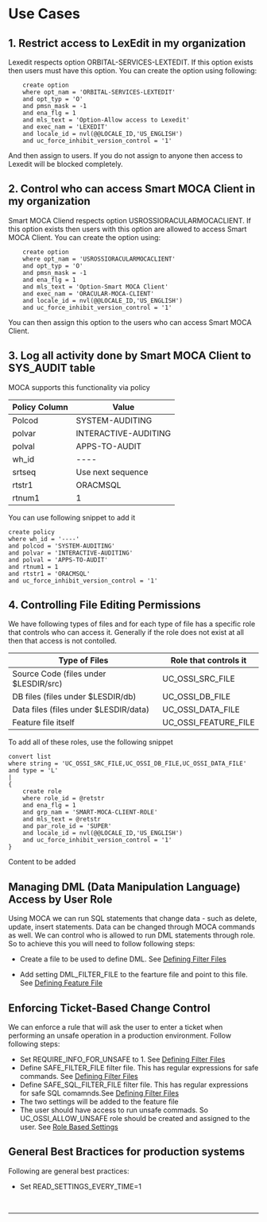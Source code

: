 # Use Cases

## 1. Restrict access to LexEdit in my organization
Lexedit respects option ORBITAL-SERVICES-LEXTEDIT.  If this option exists then users must have this option.  You can create the option using following:
```
    create option 
    where opt_nam = 'ORBITAL-SERVICES-LEXTEDIT' 
    and opt_typ = 'O'
    and pmsn_mask = -1
    and ena_flg = 1
    and mls_text = 'Option-Allow access to Lexedit'
    and exec_nam = 'LEXEDIT'
    and locale_id = nvl(@@LOCALE_ID,'US_ENGLISH')
    and uc_force_inhibit_version_control = '1'
```
And then assign to users.  If you do not assign to anyone then access to Lexedit will be blocked completely.

## 2. Control who can access Smart MOCA Client in my organization
Smart MOCA Cliend respects option USROSSIORACULARMOCACLIENT.  If this option exists then users with this option are allowed to access Smart MOCA Client.  You can create the option using:

```
    create option 
    where opt_nam = 'USROSSIORACULARMOCACLIENT' 
    and opt_typ = 'O'
    and pmsn_mask = -1
    and ena_flg = 1
    and mls_text = 'Option-Smart MOCA Client'
    and exec_nam = 'ORACULAR-MOCA-CLIENT'
    and locale_id = nvl(@@LOCALE_ID,'US_ENGLISH')
    and uc_force_inhibit_version_control = '1'
```
You can then assign this option to the users who can access Smart MOCA Client.

## 3. Log all activity done by Smart MOCA Client to SYS_AUDIT table
MOCA supports this functionality via policy 

| Policy Column | Value                |
|---------------|----------------------|
| Polcod        | SYSTEM-AUDITING      |
| polvar        | INTERACTIVE-AUDITING |
| polval        | APPS-TO-AUDIT        |
| wh_id         | ----                 |
| srtseq        | Use next sequence    |
| rtstr1        | ORACMSQL             |
| rtnum1        | 1                    |

You can use following snippet to add it
```
create policy
where wh_id = '----'
and polcod = 'SYSTEM-AUDITING'
and polvar = 'INTERACTIVE-AUDITING'
and polval = 'APPS-TO-AUDIT'
and rtnum1 = 1
and rtstr1 = 'ORACMSQL'
and uc_force_inhibit_version_control = '1'
```

## 4. Controlling File Editing Permissions
We have following types of files and for each type of file has a specific role that controls who can access it.  Generally if the role does not exist at all then that access is not contolled.

| Type of Files                          | Role that controls it |
| ---------------------------------------|-----------------------|
| Source Code (files under $LESDIR/src)  | UC_OSSI_SRC_FILE      |
| DB files (files under $LESDIR/db)      | UC_OSSI_DB_FILE       |
| Data files (files under $LESDIR/data)  | UC_OSSI_DATA_FILE     |
| Feature file itself                    | UC_OSSI_FEATURE_FILE  |

To add all of these roles, use the following snippet

```
convert list
where string = 'UC_OSSI_SRC_FILE,UC_OSSI_DB_FILE,UC_OSSI_DATA_FILE'
and type = 'L'
|
{
    create role
    where role_id = @retstr
    and ena_flg = 1
    and grp_nam = 'SMART-MOCA-CLIENT-ROLE'
    and mls_text = @retstr
    and par_role_id = 'SUPER'
    and locale_id = nvl(@@LOCALE_ID,'US_ENGLISH')
    and uc_force_inhibit_version_control = '1'
}
```

Content to be added

## Managing DML (Data Manipulation Language) Access by User Role
Using MOCA we can run SQL statements that change data - such as delete, update, insert statements.  Data can be changed through MOCA commands as well.  We can control who is allowed to run DML statements through role.  
So to achieve this you will need to follow following steps:

* Create a file to be used to define DML.  See [Defining Filter Files](settings.md#feature-file-settings)

* Add setting DML_FILTER_FILE to the fearture file and point to this file.  See [Defining Feature File](settings.md#feature-file-settings)


## Enforcing Ticket-Based Change Control
We can enforce a rule that will ask the user to enter a ticket when performing an unsafe operation in a production environment.  Follow following steps:

* Set REQUIRE_INFO_FOR_UNSAFE to 1.  See [Defining Filter Files](settings.md#feature-file-settings)
* Define SAFE_FILTER_FILE filter file.  This has regular expressions for safe commands.  See [Defining Filter Files](settings.md#feature-file-settings)
* Define SAFE_SQL_FILTER_FILE filter file. This has regular expressions for safe SQL comamnds.See [Defining Filter Files](settings.md#feature-file-settings)
* The two settings will be added to the feature file
* The user should have access to run unsafe commads.  So UC_OSSI_ALLOW_UNSAFE role should be created and assigned to the user.  See [Role Based Settings](settings.md#role-based-settings)

## General Best Bractices for production systems
Following are general best practices:

* Set READ_SETTINGS_EVERY_TIME=1 

<br>

---

 

